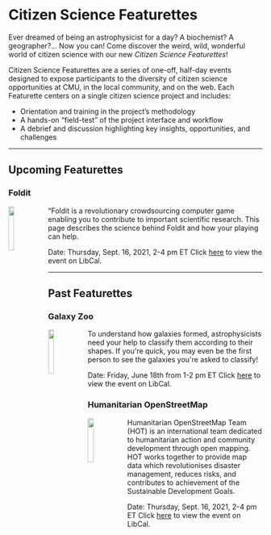 # Citizen Science Featurettes
Ever dreamed of being an astrophysicist for a day? A biochemist? A geographer?... Now you can! Come discover the weird, wild, wonderful world of citizen science with our new *Citizen Science Featurettes*! 

Citizen Science Featurettes are a series of one-off, half-day events designed to expose participants to the diversity of citizen science opportunities at CMU, in the local community, and on the web. Each Featurette centers on a single citizen science project and includes: 
- Orientation and training in the project’s methodology
- A hands-on “field-test” of the project interface and workflow
- A debrief and discussion highlighting key insights, opportunities, and challenges

***

## Upcoming Featurettes
### Foldit
<img align="left" width="15%" height="15%" src="https://user-images.githubusercontent.com/32546509/133670619-5b86e25d-f848-45d7-a753-589b74bef906.jpg"> “Foldit is a revolutionary crowdsourcing computer game enabling you to contribute to important scientific research. This page describes the science behind Foldit and how your playing can help. 

Date: Thursday, Sept. 16, 2021, 2-4 pm ET
Click [here](https://cmu.libcal.com/event/8180507) to view the event on LibCal.

***

## Past Featurettes
### Galaxy Zoo
<img align="left" width="15%" height="15%" src="https://user-images.githubusercontent.com/32546509/133670499-aa29462f-f338-4591-9295-995c7cd2fd8b.jpg"> To understand how galaxies formed, astrophysicists need your help to classify them according to their shapes. If you're quick, you may even be the first person to see the galaxies you're asked to classify!

Date: Friday, June 18th from 1-2 pm ET
Click [here](https://cmu.libcal.com/calendar/workshops/citizen-science-featurettes-galaxy-zoo) to view the event on LibCal.

### Humanitarian OpenStreetMap
<img align="left" width="15%" height="15%" src="https://user-images.githubusercontent.com/32546509/133670564-c8b37e8c-5616-43ac-9dbd-1def126a01a1.png">  Humanitarian OpenStreetMap Team (HOT) is an international team dedicated to humanitarian action and community development through open mapping. HOT works together to provide map data which revolutionises disaster management, reduces risks, and contributes to achievement of the Sustainable Development Goals. 

Date: Thursday, Sept. 16, 2021, 2-4 pm ET
Click [here](https://cmu.libcal.com/event/8179720) to view the event on LibCal.
